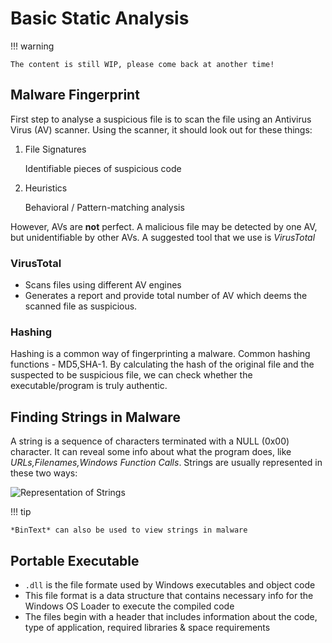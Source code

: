 # Basic Static Analysis

!!! warning

    The content is still WIP, please come back at another time!

## Malware Fingerprint

First step to analyse a suspicious file is to scan the file using an Antivirus Virus (AV) scanner. Using the scanner, it should look out for these things:

1. File Signatures

   Identifiable pieces of suspicious code

2. Heuristics

   Behavioral / Pattern-matching analysis

However, AVs are **not** perfect. A malicious file may be detected by one AV, but unidentifiable by other AVs. A suggested tool that we use is *VirusTotal*

### VirusTotal

- Scans files using different AV engines
- Generates a report and provide total number of AV which deems the scanned file as suspicious.

### Hashing

Hashing is a common way of fingerprinting a malware. Common hashing functions - MD5,SHA-1. By calculating the hash of the original file and the suspected to be suspicious file, we can check whether the executable/program is truly authentic.

## Finding Strings in Malware

A string is a sequence of characters terminated with a NULL (0x00) character. It can reveal some info about what the program does, like *URLs,Filenames,Windows Function Calls*. Strings are usually represented in these two ways:

![Representation of Strings](https://user-images.githubusercontent.com/103948042/197375084-2a257c43-9d52-4e0d-b601-1705daf0be2d.png)

!!! tip

    *BinText* can also be used to view strings in malware
  
## Portable Executable

- `.dll` is the file formate used by Windows executables and object code
- This file format is a data structure that contains necessary info for the Windows OS Loader to execute the compiled code
- The files begin with a header that includes information about the code, type of application, required libraries & space requirements
